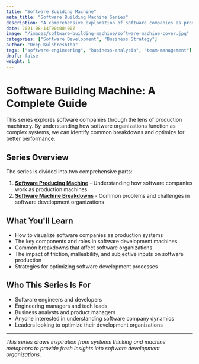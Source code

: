 ```yaml
---
title: "Software Building Machine"
meta_title: "Software Building Machine Series"
description: "A comprehensive exploration of software companies as production machines, covering their structure, common breakdowns, and optimization strategies."
date: 2021-08-14T00:00:00Z
image: "/images/software-building-machine/software-machine-cover.jpg"
categories: ["Software Development", "Business Strategy"]
author: "Deep Kulshreshtha"
tags: ["software-engineering", "business-analysis", "team-management"]
draft: false
weight: 1
---
```


# Software Building Machine: A Complete Guide

This series explores software companies through the lens of production machinery. By understanding how software organizations function as complex systems, we can identify common breakdowns and optimize for better performance.

## Series Overview

The series is divided into two comprehensive parts:

1. **[Software Producing Machine](/blog/series/software-building-machine/software-producing-machine/)** - Understanding how software companies work as production machines
2. **[Software Machine Breakdowns](/blog/series/software-building-machine/software-machine-breakdowns/)** - Common problems and challenges in software development organizations

## What You'll Learn

- How to visualize software companies as production systems
- The key components and roles in software development machines
- Common breakdowns that affect software organizations
- The impact of friction, malleability, and subjective inputs on software production
- Strategies for optimizing software development processes

## Who This Series Is For

- Software engineers and developers
- Engineering managers and tech leads
- Business analysts and product managers
- Anyone interested in understanding software company dynamics
- Leaders looking to optimize their development organizations

---

*This series draws inspiration from systems thinking and machine metaphors to provide fresh insights into software development organizations.*
